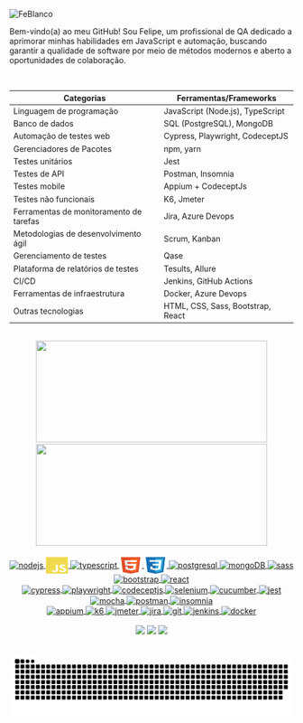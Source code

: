 <p align="left"> <img    src="https://komarev.com/ghpvc/?username=FeBlanco&label=Profile%20views&color=brightgreen&style=flat"alt="FeBlanco" /> </p>

  Bem-vindo(a) ao meu GitHub! Sou Felipe, um profissional de QA dedicado a aprimorar minhas habilidades em JavaScript e automação, buscando garantir a qualidade de software por meio de métodos modernos e aberto a oportunidades de colaboração.

 <div align="center" style="display: inline_block"><br>   
   
| Categorias | Ferramentas/Frameworks | 
|--|--|
|Linguagem de programação| JavaScript (Node.js), TypeScript |
|Banco de dados| SQL (PostgreSQL), MongoDB |
|Automação de testes web | Cypress, Playwright, CodeceptJS |
|Gerenciadores de Pacotes | npm, yarn |
|Testes unitários| Jest |
|Testes de API| Postman, Insomnia |
|Testes mobile | Appium + CodeceptJs |
|Testes não funcionais | K6, Jmeter	|
|Ferramentas de monitoramento de tarefas | Jira, Azure Devops|
|Metodologias de desenvolvimento ágil | Scrum, Kanban |
|Gerenciamento de testes | Qase |
|Plataforma de relatórios de testes | Tesults, Allure |
|CI/CD| Jenkins, GitHub Actions |
|Ferramentas de infraestrutura| Docker, Azure Devops |
|Outras tecnologias|HTML, CSS, Sass, Bootstrap, React |


  </div>   
<br>
<div align="center">
  <a href="https://github.com/FeBlanco">
  <img width="410" height="180em" src="https://github-readme-stats.vercel.app/api?username=FeBlanco&theme=gotham&show_icons=true)"/>
  <img width="410" height="180em" src="https://github-readme-stats.vercel.app/api/top-langs/?username=FeBlanco&layout=compact&langs_count=6&theme=gotham"/>
<br></div>
  <div align="center">
  <div style="display: inline_block"><br>
  <img align="center"  height="30" width="40" src="https://cdn.jsdelivr.net/gh/devicons/devicon/icons/nodejs/nodejs-original.svg" alt="nodejs"/>  
    <img align="center"  height="30" width="40" src="https://raw.githubusercontent.com/devicons/devicon/master/icons/javascript/javascript-plain.svg" alt="javascript">
    <img align="center"  height="30" width="40" src="https://cdn.jsdelivr.net/gh/devicons/devicon/icons/typescript/typescript-original.svg" alt="typescript">
  <img align="center"  height="30" width="40" src="https://raw.githubusercontent.com/devicons/devicon/master/icons/html5/html5-original.svg" alt="html5">
  <img align="center"  height="30" width="40" src="https://raw.githubusercontent.com/devicons/devicon/master/icons/css3/css3-original.svg" alt="css3">
    <img align="center"  height="30" width="40" src="https://cdn.jsdelivr.net/gh/devicons/devicon/icons/postgresql/postgresql-original.svg" alt="postgresql"/>
    <img align="center"  height="30" width="40" src="https://cdn.jsdelivr.net/gh/devicons/devicon/icons/mongodb/mongodb-original.svg" alt="mongoDB"/>
    <img align="center"  height="30" width="40" src="https://cdn.jsdelivr.net/gh/devicons/devicon/icons/sass/sass-original.svg" alt="sass"/>
    <img align="center"  height="30" width="40" src="https://cdn.jsdelivr.net/gh/devicons/devicon/icons/bootstrap/bootstrap-original.svg" alt="bootstrap"/>
   <img align="center"  height="30" width="40" src="https://cdn.jsdelivr.net/gh/devicons/devicon/icons/react/react-original.svg" alt="react"/>
    </div>
      <div align="center" style="display: inline_block">
      <img align="center"  height="100" width="100" src="https://raw.githubusercontent.com/cypress-io/cypress-icons/e61b554695b28267a1387a839f816c73e7a7e95e/src/logo/cypress-io-logo.svg"  alt="cypress">
      <img align="center"  height="50" width="45" src="https://playwright.dev/img/playwright-logo.svg"  alt="playwright">
    <img align="center"  height="30" width="40" src="https://codecept.io/logo.svg"  alt="codeceptjs">
   <img align="center"  height="30" width="40" src="https://cdn.jsdelivr.net/gh/devicons/devicon/icons/selenium/selenium-original.svg" alt="selenium"/>
  <img align="center"  height="30" width="40" src="https://cdn.jsdelivr.net/gh/devicons/devicon/icons/cucumber/cucumber-plain.svg" alt="cucumber">
  <img align="center"  height="30" width="40" src="https://cdn.jsdelivr.net/gh/devicons/devicon/icons/jest/jest-plain.svg" alt="jest" />
  <img align="center"  height="30" width="40" src="https://cdn.jsdelivr.net/gh/devicons/devicon/icons/mocha/mocha-plain.svg" alt="mocha" />
   <img align="center"  height="30" width="30" src="https://www.vectorlogo.zone/logos/getpostman/getpostman-icon.svg" alt="postman">
   <img align="center"  height="30" width="30" src="https://cdn.svgporn.com/logos/insomnia.svg" alt="insomnia">
     </div>
      <div align="center" style="display: inline_block">
      <img align="center"  height="30" width="30" src="https://github.com/FeBlanco/FeBlanco/assets/43914674/83508814-7d34-4943-8b4b-f68b44a01124" alt="appium">
     <img align="center"  height="30" width="40" src="https://upload.wikimedia.org/wikipedia/commons/e/ef/K6-logo.svg" alt="k6">
     <img align="center"  height="30" width="70" src="https://upload.wikimedia.org/wikipedia/commons/2/22/Apache_JMeter.png" alt="jmeter">
     <img align="center"  height="30" width="40" src="https://cdn.jsdelivr.net/gh/devicons/devicon/icons/jira/jira-original.svg" alt="jira"/> 
  <img align="center"  height=35" width="40" src="https://cdn.jsdelivr.net/gh/devicons/devicon/icons/git/git-original.svg" alt="git">
   <img align="center"  height="35" width="40" src="https://cdn.jsdelivr.net/gh/devicons/devicon/icons/jenkins/jenkins-original.svg" alt="jenkins">
   <img align="center"  height="45" width="40" src="https://cdn.jsdelivr.net/gh/devicons/devicon/icons/docker/docker-original.svg" alt="docker"/>
</div><br>
<div align="center" style="display: inline_block"> 
  <a href = "https://gitlab.com/FeBlanco"><img src="https://img.shields.io/badge/GitLab-330F63?style=for-the-badge&logo=gitlab&logoColor=white" target="_blank"></a>
  <a href = "mailto:feeh.blanco@gmail.com"><img src="https://img.shields.io/badge/-Gmail-%23333?style=for-the-badge&logo=gmail&logoColor=white" target="_blank"></a>
  <a href="https://www.linkedin.com/in/felipe-blanco-guarda/" target="_blank"><img src="https://img.shields.io/badge/-LinkedIn-%230077B5?style=for-the-badge&logo=linkedin&logoColor=white" target="_blank"></a> 
 </div> <br>
  <div>
    
  ![Snake animation](https://github.com/FeBlanco/FeBlanco/blob/output/github-contribution-grid-snake.svg)
</div>
